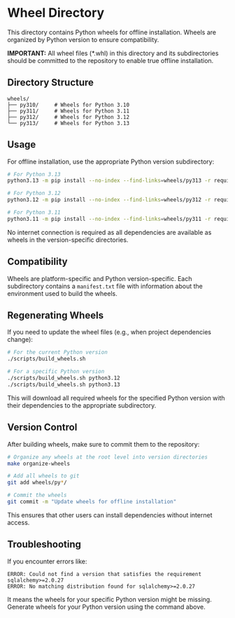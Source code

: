 # Wheel Directory

This directory contains Python wheels for offline installation. Wheels are organized by Python version to ensure compatibility.

**IMPORTANT:** All wheel files (*.whl) in this directory and its subdirectories should be committed to the repository to enable true offline installation.

## Directory Structure

```
wheels/
├── py310/     # Wheels for Python 3.10
├── py311/     # Wheels for Python 3.11
├── py312/     # Wheels for Python 3.12
└── py313/     # Wheels for Python 3.13
```

## Usage

For offline installation, use the appropriate Python version subdirectory:

```bash
# For Python 3.13
python3.13 -m pip install --no-index --find-links=wheels/py313 -r requirements.txt

# For Python 3.12
python3.12 -m pip install --no-index --find-links=wheels/py312 -r requirements.txt

# For Python 3.11
python3.11 -m pip install --no-index --find-links=wheels/py311 -r requirements.txt
```

No internet connection is required as all dependencies are available as wheels in the version-specific directories.

## Compatibility

Wheels are platform-specific and Python version-specific. Each subdirectory contains a `manifest.txt` file with information about the environment used to build the wheels.

## Regenerating Wheels

If you need to update the wheel files (e.g., when project dependencies change):

```bash
# For the current Python version
./scripts/build_wheels.sh

# For a specific Python version
./scripts/build_wheels.sh python3.12
./scripts/build_wheels.sh python3.13
```

This will download all required wheels for the specified Python version with their dependencies to the appropriate subdirectory.

## Version Control

After building wheels, make sure to commit them to the repository:

```bash
# Organize any wheels at the root level into version directories
make organize-wheels

# Add all wheels to git
git add wheels/py*/

# Commit the wheels
git commit -m "Update wheels for offline installation"
```

This ensures that other users can install dependencies without internet access.

## Troubleshooting

If you encounter errors like:

```
ERROR: Could not find a version that satisfies the requirement sqlalchemy>=2.0.27
ERROR: No matching distribution found for sqlalchemy>=2.0.27
```

It means the wheels for your specific Python version might be missing. Generate wheels for your Python version using the command above.